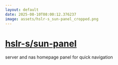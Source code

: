 ```yaml
---
layout: default
date: 2025-08-10T08:00:12.376237
image: assets/hslr-s_sun-panel_cropped.png
---
```


# [hslr-s/sun-panel](https://github.com/hslr-s/sun-panel)

server and nas homepage panel for quick navigation
